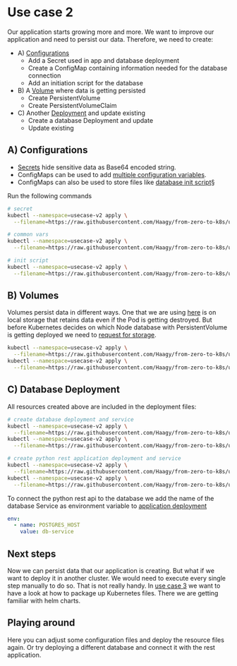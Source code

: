 # Use case 2
Our application starts growing more and more. We want to improve our application and need to persist our data.
Therefore, we need to create:
* A) [Configurations](#a-configurations)
  * Add a Secret used in app and database deployment
  * Create a ConfigMap containing information needed for the database connection
  * Add an initiation script for the database
* B) A [Volume](#b-volumes) where data is getting persisted
  * Create PersistentVolume 
  * Create PersistentVolumeClaim 
* C) Another [Deployment](#c-database-deployment) and update existing 
  * Create a database Deployment and update
  * Update existing

## A) Configurations
* [Secrets](k8s/db/config/vars.yml) hide sensitive data as Base64 encoded string.
* ConfigMaps can be used to add [multiple configuration variables](k8s/db/config/vars.yml).
* ConfigMaps can also be used to store files like [database init script](k8s/db/config/init-db.yml)§

Run the following commands
```bash
# secret
kubectl --namespace=usecase-v2 apply \
  --filename=https://raw.githubusercontent.com/Haagy/from-zero-to-k8s/usecase/v2/k8s/db/config/secret.yml

# common vars
kubectl --namespace=usecase-v2 apply \
  --filename=https://raw.githubusercontent.com/Haagy/from-zero-to-k8s/usecase/v2/k8s/db/config/vars.yml

# init script
kubectl --namespace=usecase-v2 apply \
  --filename=https://raw.githubusercontent.com/Haagy/from-zero-to-k8s/usecase/v2/k8s/db/config/init-db.yml
```

## B) Volumes
Volumes persist data in different ways. 
One that we are using [here](k8s/db/volume/pv.yml) is on local storage that retains data even if the Pod is getting destroyed.
But before Kubernetes decides on which Node database with PersistentVolume is getting deployed we need to [request for storage](k8s/db/volume/pvc.yml).
```bash
kubectl --namespace=usecase-v2 apply \
  --filename=https://raw.githubusercontent.com/Haagy/from-zero-to-k8s/usecase/v2/k8s/db/volume/pv.yml
kubectl --namespace=usecase-v2 apply \
  --filename=https://raw.githubusercontent.com/Haagy/from-zero-to-k8s/usecase/v2/k8s/db/volume/pvc.yml
```

## C) Database Deployment
All resources created above are included in the deployment files:
```bash
# create database deployment and service
kubectl --namespace=usecase-v2 apply \
  --filename=https://raw.githubusercontent.com/Haagy/from-zero-to-k8s/usecase/v2/k8s/db/deployment.yml
kubectl --namespace=usecase-v2 apply \
  --filename=https://raw.githubusercontent.com/Haagy/from-zero-to-k8s/usecase/v2/k8s/db/svc.yml

# create python rest application deployment and service
kubectl --namespace=usecase-v2 apply \
  --filename=https://raw.githubusercontent.com/Haagy/from-zero-to-k8s/usecase/v2/k8s/app/deployment.yml
kubectl --namespace=usecase-v2 apply \
  --filename=https://raw.githubusercontent.com/Haagy/from-zero-to-k8s/usecase/v2/k8s/app/svc.yml
```

To connect the python rest api to the database we add the name of the database Service as environment variable to [application deployment](k8s/app/deployment.yml)
```yaml
env:
  - name: POSTGRES_HOST
    value: db-service
```

## Next steps
Now we can persist data that our application is creating.
But what if we want to deploy it in another cluster. 
We would need to execute every single step manually to do so. That is not really handy. 
In [use case 3](https://github.com/Haagy/from-zero-to-k8s/tree/usecase/v3) we want to have a look at how to package up Kubernetes files.
There we are getting familiar with helm charts.


## Playing around
Here you can adjust some configuration files and deploy the resource files again. 
Or try deploying a different database and connect it with the rest application. 